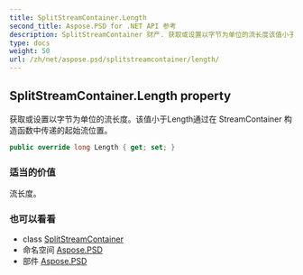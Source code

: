 ```yaml
---
title: SplitStreamContainer.Length
second_title: Aspose.PSD for .NET API 参考
description: SplitStreamContainer 财产. 获取或设置以字节为单位的流长度该值小于Length通过在 StreamContainer 构造函数中传递的起始流位置
type: docs
weight: 50
url: /zh/net/aspose.psd/splitstreamcontainer/length/
---
```

## SplitStreamContainer.Length property

获取或设置以字节为单位的流长度。该值小于Length通过在 StreamContainer 构造函数中传递的起始流位置。

```csharp
public override long Length { get; set; }
```

### 适当的价值

流长度。

### 也可以看看

* class [SplitStreamContainer](../)
* 命名空间 [Aspose.PSD](../../splitstreamcontainer/)
* 部件 [Aspose.PSD](../../../)


